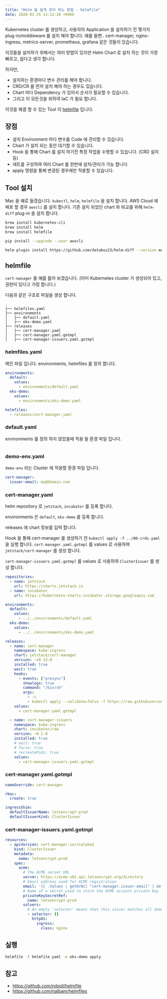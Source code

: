 ```yaml
---
title: "Helm 을 쉽게 관리 하는 방법 - helmfile"
date: 2020-02-25 13:12:28 +0900
---
```

Kubernetes cluster 를 생성하고, 사용자의 Application 을 설치하기 전 몇가지 plug-in/middleware 를 설치 해야 합니다. 예를 들면.. cert-manager, nginx-ingress, metrics-server, prometheus, grafana 같은 것들이 있습니다.

이것들을 설치하기 위해서는 여러 방법이 있지만 Helm Chart 로 설치 하는 것이 가장 빠르고, 쉽다고 생각 합니다.

하지만,
* 설치하는 환경마다 변수 관리를 해야 합니다.
* CRD/CR 를 먼저 설치 해야 하는 경우도 있습니다.
* Chart 마다 Dependency 가 있어서 순서가 필요할 수 있습니다.
* 그리고 이 모든것을 위하여 IaC 가 필요 합니다.

이것을 해결 할 수 있는 Tool 이 [helmfile](https://github.com/roboll/helmfile) 입니다.

## 장점

* 설치 Environment 마다 변수를 Code 에 관리할 수 있습니다.
* Chart 가 설치 되는 동안 대기할 수 있습니다.
* Hook 을 통해 Chart 를 설치 하기전 특정 작업을 수행할 수 있습니다. (CRD 설치 등)
* 세트를 구성하여 여러 Chart 를 한번에 설치/관리가 가능 합니다.
* apply 명령을 통해 변경된 경우에만 적용할 수 있습니다.

## Tool 설치

Mac 을 예로 들겠습니다.
`kubectl`, `helm`, `helmfile` 을 설치 합니다.
AWS Cloud 에 배포 할 경우 `awscli` 를 설치 합니다.
기존 설치 되었던 chart 와 비교를 위해 `helm-diff` plug-in 을 설치 합니다.

```bash
brew install kubernetes-cli
brew install helm
brew install helmfile

pip install --upgrade --user awscli

helm plugin install https://github.com/databus23/helm-diff --version master
```

## helmfile

`cert-manager` 를 예를 틀어 보겠습니다.
(이미 Kubernetes cluster 가 생성되어 있고, 권한이 있다고 가정 합니다.)

다음과 같은 구조로 파일을 생성 합니다.

```
.
├── helmfiles.yaml
├── environments
│   ├── default.yaml
│   ├── eks-demo.yaml
├── releases
│   ├── cert-manager.yaml
│   ├── cert-manager.yaml.gotmpl
│   ├── cert-manager-issuers.yaml.gotmpl
```

### helmfiles.yaml

메인 파일 입니다. environments, helmfiles 를 정의 합니다.

```yaml
environments:
  default:
    values:
      - environments/default.yaml
  eks-demo:
    values:
      - environments/eks-demo.yaml

helmfiles:
  - releases/cert-manager.yaml
```

### default.yaml

environments 를 정의 하지 않았을때 적용 될 환경 파일 입니다.

```yaml
```

### demo-env.yaml

`demo-env` 라는 Cluster 에 적용할 환경 파일 입니다.

```yaml
cert-manager:
  issuer-email: my@domain.com
```

### cert-manager.yaml

helm repository 로 `jetstack`, `incubator` 를 등록 합니다.

environments 은 `default`, `eks-demo` 를 등록 합니다.

releases 에 chart 정보를 입력 합니다.

Hook 을 통해 cert-manager 를 생성하기 전 `kubectl apply -f ../00-crds.yaml` 을 실행 합니다.
`cert-manager.yaml.gotmpl` 를 values 로 사용하여 `jetstack/cert-manager` 를 생성 합니다.

`cert-manager-issuers.yaml.gotmpl` 를 values 로 사용하여 `ClusterIssuer` 를 생성 합니다.

```yaml
repositories:
  - name: jetstack
    url: https://charts.jetstack.io
  - name: incubator
    url: https://kubernetes-charts-incubator.storage.googleapis.com

environments:
  default:
    values:
      - ../../environments/default.yaml
  eks-demo:
    values:
      - ../../environments/eks-demo.yaml

releases:
  - name: cert-manager
    namespace: kube-ingress
    chart: jetstack/cert-manager
    version: ~v0.13.0
    installed: true
    wait: true
    hooks:
      - events: ["presync"]
        showlogs: true
        command: "/bin/sh"
        args:
          - -c
          - kubectl apply --validate=false -f https://raw.githubusercontent.com/jetstack/cert-manager/release-0.13/deploy/manifests/00-crds.yaml
    values:
      - cert-manager.yaml.gotmpl

  - name: cert-manager-issuers
    namespace: kube-ingress
    chart: incubator/raw
    version: ~0.1.0
    installed: true
    # wait: true
    # force: true
    # recreatePods: true
    values:
      - cert-manager-issuers.yaml.gotmpl
```

### cert-manager.yaml.gotmpl

```yaml
nameOverride: cert-manager

rbac:
  create: true

ingressShim:
  defaultIssuerName: letsencrypt-prod
  defaultIssuerKind: ClusterIssuer
```

### cert-manager-issuers.yaml.gotmpl

```yaml
resources:
  - apiVersion: cert-manager.io/v1alpha2
    kind: ClusterIssuer
    metadata:
      name: letsencrypt-prod
    spec:
      acme:
        # The ACME server URL
        server: https://acme-v02.api.letsencrypt.org/directory
        # Email address used for ACME registration
        email: '{{ .Values | getOrNil "cert-manager.issuer-email" | default "issuer@example.com" }}'
        # Name of a secret used to store the ACME account private key
        privateKeySecretRef:
          name: letsencrypt-prod
        solvers:
          # An empty 'selector' means that this solver matches all domains
          - selector: {}
            http01:
              ingress:
                class: nginx
```

## 실행

```bash
helmfile -f helmfile.yaml -e eks-demo apply
```

## 참고

* <https://github.com/roboll/helmfile>
* <https://github.com/nalbam/helmfiles>
